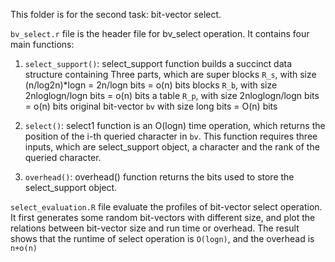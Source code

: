 
This folder is for the second task: bit-vector select. 

`bv_select.r` file is the header file for bv_select operation. It contains four main functions:
1. `select_support()`: select_support function builds a succinct data structure containing Three parts, which are
                  super blocks `R_s`, with size (n/log2n)*logn = 2n/logn bits = o(n) bits
                  blocks `R_b`, with size 2nloglogn/logn bits = o(n) bits
                  a table `R_p`, with size 2nloglogn/logn bits = o(n) bits
                  original bit-vector `bv` with size long bits = O(n) bits
                  
2. `select()`: select1 function is an O(logn) time operation, which returns the position of the i-th queried character in `bv`. This function requires three inputs, which are select_support object, a character and the rank of the queried character.

4. `overhead()`: overhead() function returns the bits used to store the select_support object.

`select_evaluation.R` file evaluate the profiles of bit-vector select operation. It first generates some random bit-vectors with different size, and plot the relations between bit-vector size and run time or overhead. The result shows that the runtime of select operation is `O(logn)`, and the overhead is `n+o(n)`
